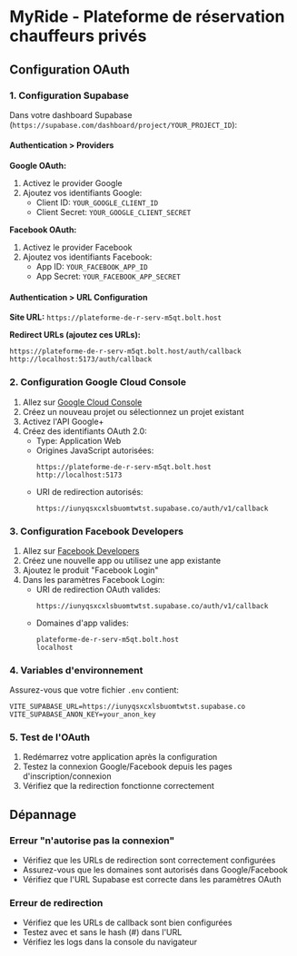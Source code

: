 # MyRide - Plateforme de réservation chauffeurs privés

## Configuration OAuth

### 1. Configuration Supabase

Dans votre dashboard Supabase (`https://supabase.com/dashboard/project/YOUR_PROJECT_ID`):

#### Authentication > Providers

**Google OAuth:**
1. Activez le provider Google
2. Ajoutez vos identifiants Google:
   - Client ID: `YOUR_GOOGLE_CLIENT_ID`
   - Client Secret: `YOUR_GOOGLE_CLIENT_SECRET`

**Facebook OAuth:**
1. Activez le provider Facebook
2. Ajoutez vos identifiants Facebook:
   - App ID: `YOUR_FACEBOOK_APP_ID`
   - App Secret: `YOUR_FACEBOOK_APP_SECRET`

#### Authentication > URL Configuration

**Site URL:** `https://plateforme-de-r-serv-m5qt.bolt.host`

**Redirect URLs (ajoutez ces URLs):**
```
https://plateforme-de-r-serv-m5qt.bolt.host/auth/callback
http://localhost:5173/auth/callback
```

### 2. Configuration Google Cloud Console

1. Allez sur [Google Cloud Console](https://console.cloud.google.com/)
2. Créez un nouveau projet ou sélectionnez un projet existant
3. Activez l'API Google+ 
4. Créez des identifiants OAuth 2.0:
   - Type: Application Web
   - Origines JavaScript autorisées:
     ```
     https://plateforme-de-r-serv-m5qt.bolt.host
     http://localhost:5173
     ```
   - URI de redirection autorisés:
     ```
     https://iunyqsxcxlsbuomtwtst.supabase.co/auth/v1/callback
     ```

### 3. Configuration Facebook Developers

1. Allez sur [Facebook Developers](https://developers.facebook.com/)
2. Créez une nouvelle app ou utilisez une app existante
3. Ajoutez le produit "Facebook Login"
4. Dans les paramètres Facebook Login:
   - URI de redirection OAuth valides:
     ```
     https://iunyqsxcxlsbuomtwtst.supabase.co/auth/v1/callback
     ```
   - Domaines d'app valides:
     ```
     plateforme-de-r-serv-m5qt.bolt.host
     localhost
     ```

### 4. Variables d'environnement

Assurez-vous que votre fichier `.env` contient:
```
VITE_SUPABASE_URL=https://iunyqsxcxlsbuomtwtst.supabase.co
VITE_SUPABASE_ANON_KEY=your_anon_key
```

### 5. Test de l'OAuth

1. Redémarrez votre application après la configuration
2. Testez la connexion Google/Facebook depuis les pages d'inscription/connexion
3. Vérifiez que la redirection fonctionne correctement

## Dépannage

### Erreur "n'autorise pas la connexion"
- Vérifiez que les URLs de redirection sont correctement configurées
- Assurez-vous que les domaines sont autorisés dans Google/Facebook
- Vérifiez que l'URL Supabase est correcte dans les paramètres OAuth

### Erreur de redirection
- Vérifiez que les URLs de callback sont bien configurées
- Testez avec et sans le hash (#) dans l'URL
- Vérifiez les logs dans la console du navigateur